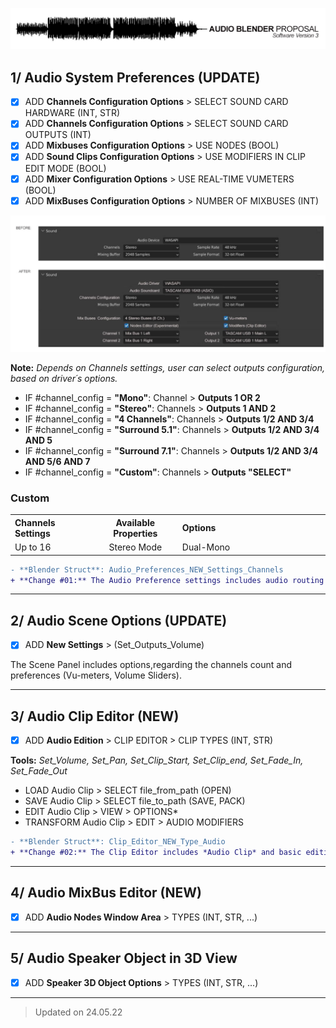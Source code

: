 ![Mix](https://github.com/KoreTeknology/Blender-3x-Audio-Research/blob/main/images/proposal_header.jpg)

## 1/ Audio System Preferences (UPDATE)

- [x] ADD **Channels Configuration Options** > SELECT SOUND CARD HARDWARE (INT, STR)
- [x] ADD **Channels Configuration Options** > SELECT SOUND CARD OUTPUTS (INT)
- [x] ADD **Mixbuses Configuration Options** > USE NODES (BOOL)
- [x] ADD **Sound Clips Configuration Options** > USE MODIFIERS IN CLIP EDIT MODE (BOOL)
- [x] ADD **Mixer Configuration Options** > USE REAL-TIME VUMETERS (BOOL)
- [x] ADD **MixBuses Configuration Options** > NUMBER OF MIXBUSES (INT)

![Mix](https://github.com/KoreTeknology/Blender-3x-Audio-Research/blob/main/images/prefs_after.jpg)

**Note:** *Depends on Channels settings, user can select outputs configuration, based on driver´s options.*

- IF #channel_config = **"Mono"**: Channel > **Outputs 1 OR 2**
- IF #channel_config = **"Stereo"**: Channels > **Outputs 1 AND 2**
- IF #channel_config = **"4 Channels"**: Channels > **Outputs 1/2 AND 3/4**
- IF #channel_config = **"Surround 5.1"**: Channels > **Outputs 1/2 AND 3/4 AND 5**
- IF #channel_config = **"Surround 7.1"**: Channels > **Outputs 1/2 AND 3/4 AND 5/6 AND 7**
- IF #channel_config = **"Custom"**: Channels > **Outputs "SELECT"**

### Custom

<table>
<tr>
<th align="left", width="200">
Channels Settings
</th>
<th align="center", width="200">
Available Properties
</th>
<th align="left", width="482">
Options
</th>
</tr>

<tr>
<td>
Up to 16
</td>
<td align="center">
Stereo Mode
</td>
<td>
Dual-Mono
</td>
</tr>
 
</table>

```diff
- **Blender Struct**: Audio_Preferences_NEW_Settings_Channels
+ **Change #01:** The Audio Preference settings includes audio routing and Soundcard options.
```

---

## 2/ Audio Scene Options (UPDATE)

- [x] ADD **New Settings** > (Set_Outputs_Volume)

The Scene Panel includes options,regarding the channels count and preferences (Vu-meters, Volume Sliders). 

---

## 3/ Audio Clip Editor (NEW)

- [x] ADD **Audio Edition** > CLIP EDITOR > CLIP TYPES (INT, STR)

**Tools:** *Set_Volume, Set_Pan, Set_Clip_Start, Set_Clip_end, Set_Fade_In, Set_Fade_Out*

- LOAD Audio Clip > SELECT file_from_path (OPEN)
- SAVE Audio Clip > SELECT file_to_path (SAVE, PACK)
- EDIT Audio Clip > VIEW > OPTIONS*
- TRANSFORM Audio Clip > EDIT > AUDIO MODIFIERS

```diff
- **Blender Struct**: Clip_Editor_NEW_Type_Audio
+ **Change #02:** The Clip Editor includes *Audio Clip* and basic editing features
```

---

## 4/ Audio MixBus Editor (NEW)

- [x] ADD **Audio Nodes Window Area** > TYPES (INT, STR, ...)

---

## 5/ Audio Speaker Object in 3D View

- [x] ADD **Speaker 3D Object Options** > TYPES (INT, STR, ...)

---


> Updated on 24.05.22
